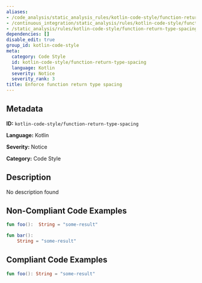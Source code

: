 ```yaml
---
aliases:
- /code_analysis/static_analysis_rules/kotlin-code-style/function-return-type-spacing
- /continuous_integration/static_analysis/rules/kotlin-code-style/function-return-type-spacing
- /static_analysis/rules/kotlin-code-style/function-return-type-spacing
dependencies: []
disable_edit: true
group_id: kotlin-code-style
meta:
  category: Code Style
  id: kotlin-code-style/function-return-type-spacing
  language: Kotlin
  severity: Notice
  severity_rank: 3
title: Enforce function return type spacing
---
```

<!--  SOURCED FROM https://github.com/DataDog/datadog-static-analyzer-rule-docs -->


## Metadata
**ID:** `kotlin-code-style/function-return-type-spacing`

**Language:** Kotlin

**Severity:** Notice

**Category:** Code Style

## Description
No description found

## Non-Compliant Code Examples
```kotlin
fun foo():  String = "some-result"

fun bar():
    String = "some-result"
```

## Compliant Code Examples
```kotlin
fun foo(): String = "some-result"
```
